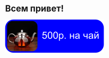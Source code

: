 # Всем привет!

<a href="https://yookassa.ru" target="_blank"><img src="tea-donat.png" alt="Купить мне чай" width="320" height="108"></a>
<!--
**hexor-boo/hexor-boo** is a ✨ _special_ ✨ repository because its `README.md` (this file) appears on your GitHub profile.

Here are some ideas to get you started:

- 🔭 I’m currently working on ...
- 🌱 I’m currently learning ...
- 👯 I’m looking to collaborate on ...
- 🤔 I’m looking for help with ...
- 💬 Ask me about ...
- 📫 How to reach me: ...
- 😄 Pronouns: ...
- ⚡ Fun fact: ...
-->
